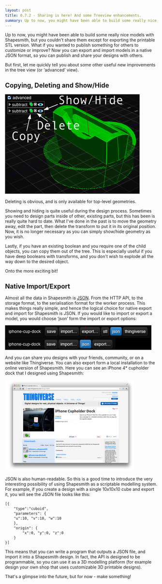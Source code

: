 ```yaml
---
layout: post
title: 0.7.2 - Sharing is here! And some Treeview enhancements.
summary: Up to now, you might have been able to build some really nice models with Shapesmith, but you couldn't share them except for exporting the printable STL version. What if you wanted to publish something for others to customize or improve? Now you can export and import models in a native JSON format, so you can publish and share your designs with others.
---
```


Up to now, you might have been able to build some really nice models with Shapesmith, but you couldn't share them except for exporting the printable STL version. What if you wanted to publish something for others to customize or improve? Now you can export and import models in a native JSON format, so you can publish and share your designs with others.

But first, let me quickly tell you about some other useful new improvements in the tree view (or &lsquo;advanced&rsquo; view).

## Copying, Deleting and Show/Hide

![Copying, Deleting, Showing and Hiding](/img/sharing/treeview-enhancements.png)

Deleting is obvious, and is only available for top-level geometries.

Showing and hiding is quite useful during the design process. Sometimes you need to design parts inside of other, existing parts, but this has been is really quite hard to date. What I've done in the past is to move the geometry away, edit the part, then delete the transform to put it in its original position. Now, it is no longer necessary as you can simply show/hide geometry as you wish.

Lastly, if you have an existing boolean and you require one of the child objects, you can copy them out of the tree. This is especially useful if you have deep booleans with transforms, and you don't wish to explode all the way down to the desired object.

Onto the more exciting bit!

## Native Import/Export

Almost all the data in Shapesmith is [JSON](http://www.json.org/). From the HTTP API, to the storage format, to the serialisation format for the worker process. This makes things really simple, and hence the logical choice for native export and import for Shapesmith is JSON. If you would like to import or export a model, you would choose &lsquo;json&rsquo; form the import or export options:

![Export/Import](/img/sharing/exportimport.png)

And you can share you designs with your friends, community, or on a website like Thingiverse. You can also export form a local installation to the online version of Shapesmith. Here you can see an iPhone 4* cupholder dock that I designed using Shapesmith:

<a href="http://www.thingiverse.com/thing:21020/"><img src="/img/sharing/thingiverse.png" alt="Thingiverse"/></a>

JSON is also human-readable. So this is a good time to introduce the very interesting possibility of using Shapesmith as a scriptable modelling system. For example, if you create a design with a single 10x10x10 cube and export it, you will see the JSON file looks like this:


    [{
        "type":"cuboid",
        "parameters": {
	    "u":10, "v":10, "w":10
        },
        "origin": {
            "x":0, "y":0, "z":0
        }
    }]


This means that you can write a program that outputs a JSON file, and import it into a Shapesmith design. In fact, the API is designed to be programmable, so you can use it as a 3D modelling platform (for example design your own shop that uses customizable 3D printable designs). 

That's a glimpse into the future, but for now - make something!





